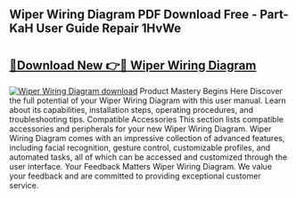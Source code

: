 ## Wiper Wiring Diagram PDF Download Free - Part-KaH User Guide Repair 1HvWe

# <h2><a href="http://dfm0l9w.blite.top/?on=Wiper+Wiring+Diagram">🔗Download New 👉🔴 Wiper Wiring Diagram</a></h2>

[![Wiper Wiring Diagram download](https://i.imgur.com/lujVjoI.png)](http://dfm0l9w.blite.top/?on=Wiper+Wiring+Diagram)
Product Mastery Begins Here Discover the full potential of your Wiper Wiring Diagram with this user manual. Learn about its capabilities, installation steps, operating procedures, and troubleshooting tips. Compatible Accessories This section lists compatible accessories and peripherals for your new Wiper Wiring Diagram. Wiper Wiring Diagram comes with an impressive collection of advanced features, including facial recognition, gesture control, customizable profiles, and automated tasks, all of which can be accessed and customized through the user interface. Your Feedback Matters Wiper Wiring Diagram. We value your feedback and are committed to providing exceptional customer service.
